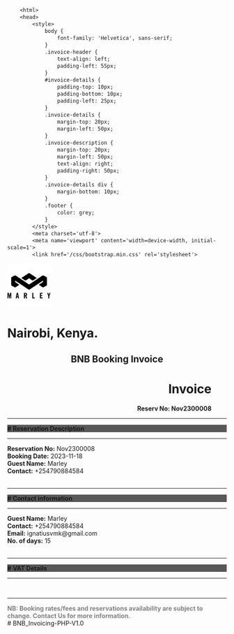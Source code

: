 <!DOCTYPE html>
        <html>
        <head>
            <style>
                body {
                    font-family: 'Helvetica', sans-serif;
                }
                .invoice-header {
                    text-align: left;
                    padding-left: 55px;
                }
                #invoice-details {
                    padding-top: 10px;
                    padding-bottom: 10px;
                    padding-left: 25px;
                }
                .invoice-details {
                    margin-top: 20px;
                    margin-left: 50px;
                }
                .invoice-description {
                    margin-top: 20px;
                    margin-left: 50px;
                    text-align: right;
                    padding-right: 50px;
                }
                .invoice-details div {
                    margin-bottom: 10px;
                }
                .footer {
                    color: grey;
                }
            </style>
            <meta charset='utf-8'>
            <meta name='viewport' content='width=device-width, initial-scale=1'>
            <link href='/css/bootstrap.min.css' rel='stylesheet'>
 </head>
<body>
<script>
    function displayDayTime(){
        var currentdate = new Date();
        var day = currentdate.toLocaleString('en-US', { weekday: 'short' });
        var date =currentdate.getDate();
        var month = currentdate.toLocaleString('default', { month: 'short' });
        var year = currentdate.getFullYear();
        var hours = currentdate.getHours();
        var minutes = currentdate.getMinutes();
        var seconds = currentdate.getSeconds();
        var formattedDate = 'Date:'  + day + ' ' + date + ' ' + month + ' ' + year + '<br>';
        var formattedTime = 'Time: ' + hours + ':' + minutes + ':' + seconds + '<br>';
        document.write(formattedDate + formattedTime);
    }
</script>
<div class='invoice-header'>
    <img src='marley.png' alt='Logo' width='100' height='100'>
    <h1>Nairobi, Kenya.</h1>
    <h2 style='text-align: center;'>BNB Booking Invoice</h2>
    <h1 style='text-align: right;padding-right: 35px;'>Invoice</h1>
    <div style='text-align: right;padding-right: 35px;'><b>Reserv No: Nov2300008</b></div>
    <div style='text-align: right;padding-right: 35px;'><b><script>displayDayTime()</script></b></div>
</div>

<div class='invoice-details'>
    <div><hr/></div>
    <div id='invoice-details' style='background-color:rgb(88, 88, 88);'><b># Reservation Description</b></div>
    <div><hr/></div>
    <div>
        <div><b>Reservation No:</b> Nov2300008</div>
        <div><b>Booking Date:</b> 2023-11-18</div>
        <div><b>Guest Name:</b> Marley</div>
        <div><b>Contact:</b> +254790884584</div>
    </div>
    <div><br></div>
    <div><hr/></div>
    <div id='invoice-details' style='background-color:rgb(88, 88, 88);'><b># Contact information</b></div>
    <div><hr/></div>
    <div>
        <div><b>Guest Name:</b> Marley</div>
        <div><b>Contact:</b> +254790884584</div>
        <div><b>Email:</b> ignatiusvmk@gmail.com</div>
        <div><b>No. of days:</b> 15</div>
    </div>
    <div><br></div>
    <div><hr/></div>
    <div id='invoice-details' style='background-color:rgb(88, 88, 88);'><b># VAT Details</b></div>
    <div><hr/></div>
    <div><br></div>
    <div><hr/></div>
        <div>
            <div class='footer' style='color: grey;'><b>NB: Booking rates/fees and reservations availability are subject to change. Contact Us for more information.</b>
            </div>
        </div>
</div>
</body>
</html>
    # BNB_Invoicing-PHP-V1.0
